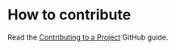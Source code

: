 # How to contribute

Read the [Contributing to a Project](https://guides.github.com/activities/contributing-to-open-source/#contributing)
GitHub guide.
